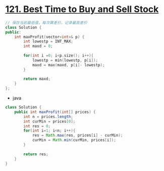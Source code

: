 # [121. Best Time to Buy and Sell Stock](https://leetcode.com/problems/best-time-to-buy-and-sell-stock/)

```C++
// 保存当前最低值，每次算差价，记录最高差价
class Solution {
public:
    int maxProfit(vector<int>& p) {
        int lowestp = INT_MAX;
        int maxd = 0;
        
        for(int i =0; i<p.size(); i++){
            lowestp = min(lowestp, p[i]);
            maxd = max(maxd, p[i]- lowestp);
        }
        
        return maxd;
    }
};
```

* java

```java
class Solution {
    public int maxProfit(int[] prices) {
        int n = prices.length;
        int curMin = prices[0];
        int res = 0;
        for(int i=1; i<n; i++){
            res = Math.max(res, prices[i] - curMin);
            curMin = Math.min(curMin, prices[i]);
        }
        
        return res;
    }
}


```
